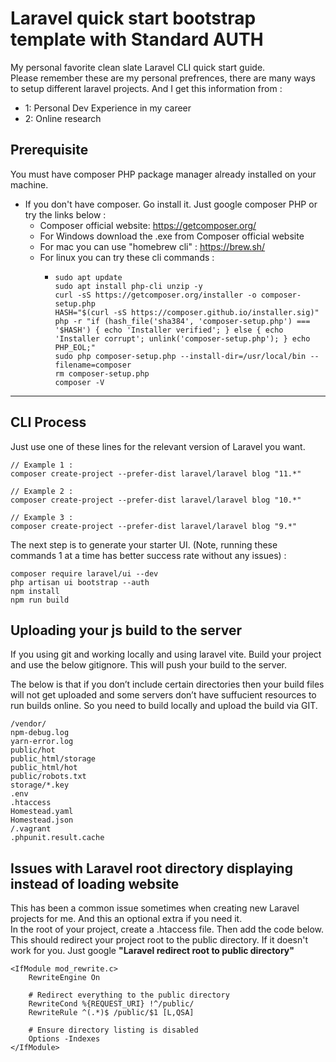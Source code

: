 # Laravel quick start bootstrap template with Standard AUTH
My personal favorite clean slate Laravel CLI quick start guide.<br>
Please remember these are my personal prefrences, there are many ways to setup different laravel projects. And I get this information from :<br>
- 1: Personal Dev Experience in my career
- 2: Online research

## Prerequisite

You must have composer PHP package manager already installed on your machine.
  - If you don't have composer. Go install it. Just google composer PHP or try the links below :
      - Composer official website: https://getcomposer.org/
      - For Windows download the .exe from Composer official website
      - For mac you can use "homebrew cli" : https://brew.sh/
      - For linux you can try these cli commands :
        - ```
          sudo apt update
          sudo apt install php-cli unzip -y
          curl -sS https://getcomposer.org/installer -o composer-setup.php
          HASH="$(curl -sS https://composer.github.io/installer.sig)"
          php -r "if (hash_file('sha384', 'composer-setup.php') === '$HASH') { echo 'Installer verified'; } else { echo 'Installer corrupt'; unlink('composer-setup.php'); } echo PHP_EOL;"
          sudo php composer-setup.php --install-dir=/usr/local/bin --filename=composer
          rm composer-setup.php
          composer -V
          ```
---
## CLI Process

Just use one of these lines for the relevant version of Laravel you want.
```
// Example 1 : 
composer create-project --prefer-dist laravel/laravel blog "11.*"

// Example 2 : 
composer create-project --prefer-dist laravel/laravel blog "10.*"

// Example 3 : 
composer create-project --prefer-dist laravel/laravel blog "9.*"
```

The next step is to generate your starter UI. (Note, running these commands 1 at a time has better success rate without any issues) : 
```
composer require laravel/ui --dev
php artisan ui bootstrap --auth
npm install 
npm run build
```

## Uploading your js build to the server

If you using git and working locally and using laravel vite.
Build your project and use the below gitignore. This will push your build to the server.

The below is that if you don’t include certain directories then your build files will not get uploaded and some servers don’t have suffucient resources to run builds online.
So you need to build locally and upload the build via GIT.
```
/vendor/
npm-debug.log
yarn-error.log
public/hot
public_html/storage
public_html/hot
public/robots.txt
storage/*.key
.env
.htaccess
Homestead.yaml
Homestead.json
/.vagrant
.phpunit.result.cache
```

## Issues with Laravel root directory displaying instead of loading website

This has been a common issue sometimes when creating new Laravel projects for me. And this an optional extra if you need it.<br>
In the root of your project, create a .htaccess file. Then add the code below. This should redirect your project root to the public directory. 
If it doesn't work for you. Just google **"Laravel redirect root to public directory"**
```
<IfModule mod_rewrite.c>
    RewriteEngine On

    # Redirect everything to the public directory
    RewriteCond %{REQUEST_URI} !^/public/
    RewriteRule ^(.*)$ /public/$1 [L,QSA]

    # Ensure directory listing is disabled
    Options -Indexes
</IfModule>
```
